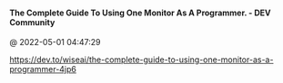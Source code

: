 #### The Complete Guide To Using One Monitor As A Programmer. - DEV Community
@ 2022-05-01 04:47:29

https://dev.to/wiseai/the-complete-guide-to-using-one-monitor-as-a-programmer-4jp6

